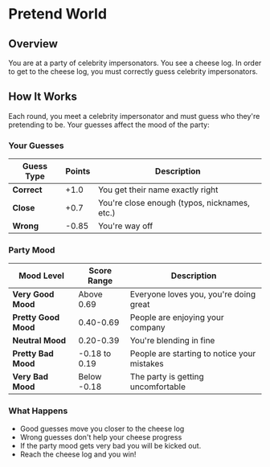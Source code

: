 # Pretend World

## Overview

You are at a party of celebrity impersonators. You see a cheese log. In order to get to the cheese log, you must correctly guess celebrity impersonators.

## How It Works

Each round, you meet a celebrity impersonator and must guess who they're pretending to be. Your guesses affect the mood of the party:

### Your Guesses

| Guess Type  | Points | Description                                  |
| ----------- | ------ | -------------------------------------------- |
| **Correct** | +1.0   | You get their name exactly right             |
| **Close**   | +0.7   | You're close enough (typos, nicknames, etc.) |
| **Wrong**   | -0.85  | You're way off                               |

### Party Mood

| Mood Level           | Score Range   | Description                                 |
| -------------------- | ------------- | ------------------------------------------- |
| **Very Good Mood**   | Above 0.69    | Everyone loves you, you're doing great      |
| **Pretty Good Mood** | 0.40-0.69     | People are enjoying your company            |
| **Neutral Mood**     | 0.20-0.39     | You're blending in fine                     |
| **Pretty Bad Mood**  | -0.18 to 0.19 | People are starting to notice your mistakes |
| **Very Bad Mood**    | Below -0.18   | The party is getting uncomfortable          |

### What Happens

- Good guesses move you closer to the cheese log
- Wrong guesses don't help your cheese progress
- If the party mood gets very bad you will be kicked out.
- Reach the cheese log and you win!
